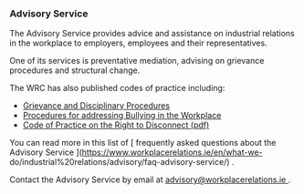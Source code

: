 ###  Advisory Service  

The Advisory Service provides advice and assistance on industrial relations in
the workplace to employers, employees and their representatives.

One of its services is preventative mediation, advising on grievance
procedures and structural change.

The WRC has also published codes of practice including:

  * [ Grievance and Disciplinary Procedures ](https://www.workplacerelations.ie/en/what_you_should_know/codes_practice/cop3/)
  * [ Procedures for addressing Bullying in the Workplace ](https://www.workplacerelations.ie/en/what_you_should_know/codes_practice/cop6/)
  * [ Code of Practice on the Right to Disconnect (pdf) ](https://www.workplacerelations.ie/en/what_you_should_know/codes_practice/code-of-practice-for-employers-and-employees-on-the-right-to-disconnect.pdf)

You can read more in this list of [ frequently asked questions about the
Advisory Service ](https://www.workplacerelations.ie/en/what-we-
do/industrial%20relations/advisory/faq-advisory-service/) .

Contact the Advisory Service by email at [ advisory@workplacerelations.ie
](mailto:advisory@workplacerelations.ie) .
